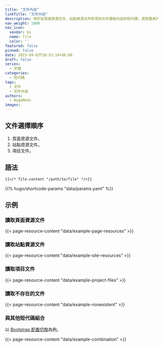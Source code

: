 ```yaml
---
title: "文件內容"
linkTitle: "文件內容"
description: 用於從頁面資源文件、站點資源文件和項目文件讀取內容的短代碼，其對重用內容十分有用，比如代碼片段。
nav_weight: 1000
nav_icon:
  vendor: bs
  name: file
  color: ''
featured: false
pinned: false
date: 2023-09-03T10:53:14+08:00
draft: false
series:
  - 文檔
categories:
  - 短代碼
tags:
  - 文件
  - 文件內容
authors:
  - HugoMods
images:
---
```


## 文件選擇順序

1. 頁面資源文件。
2. 站點資源文件。
3. 項目文件。

## 語法

```markdown
{{</* file-content "/path/to/file" */>}}
```

{{% hugo/shortcode-params "data/params.yaml" %}}

## 示例

### 讀取頁面資源文件

{{< page-resource-content "data/example-page-resources" >}}

### 讀取站點資源文件

{{< page-resource-content "data/example-site-resources" >}}

### 讀取項目文件

{{< page-resource-content "data/example-project-files" >}}

### 讀取不存在的文件

{{< page-resource-content "data/example-nonexistent" >}}

### 與其他短代碼組合

以 [Bootstrap 配置切換](https://bootstrap.hugomods.com/docs/config-toggle/)為例。

{{< page-resource-content "data/example-combination" >}}
